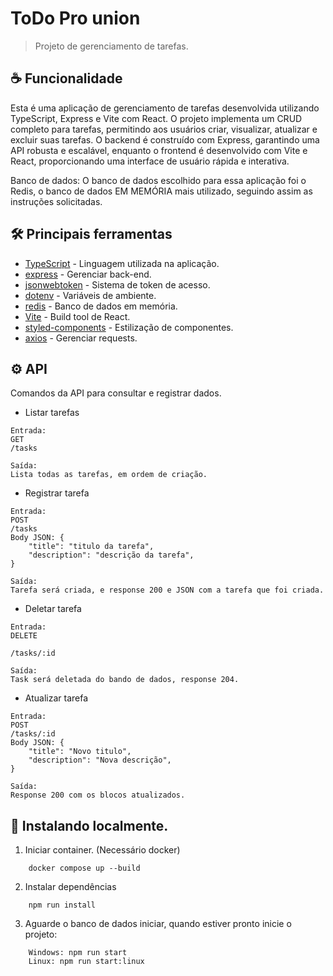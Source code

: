 # ToDo Pro union

> Projeto de gerenciamento de tarefas.

## ☕ Funcionalidade

Esta é uma aplicação de gerenciamento de tarefas desenvolvida utilizando TypeScript, Express e Vite com React. O projeto implementa um CRUD completo para tarefas, permitindo aos usuários criar, visualizar, atualizar e excluir suas tarefas. O backend é construído com Express, garantindo uma API robusta e escalável, enquanto o frontend é desenvolvido com Vite e React, proporcionando uma interface de usuário rápida e interativa.

Banco de dados: O banco de dados escolhido para essa aplicação foi o Redis, o banco de dados EM MEMÓRIA mais utilizado, seguindo assim as instruções solicitadas.

## 🛠️ Principais ferramentas

- [TypeScript](https://www.typescriptlang.org/) - Linguagem utilizada na aplicação.
- [express](https://www.npmjs.com/package/express) - Gerenciar back-end.
- [jsonwebtoken](https://www.npmjs.com/package/jsonwebtoken) - Sistema de token de acesso.
- [dotenv](https://www.npmjs.com/package/dotenv) - Variáveis de ambiente.
- [redis](https://redis.io/) - Banco de dados em memória.
- [Vite](https://vitejs.dev/) - Build tool de React.
- [styled-components](https://styled-components.com/) - Estilização de componentes.
- [axios](https://www.npmjs.com/package/axios) - Gerenciar requests.

## ⚙️ API

Comandos da API para consultar e registrar dados.

- Listar tarefas

```
Entrada:
GET
/tasks

Saída:
Lista todas as tarefas, em ordem de criação.
```

- Registrar tarefa

```
Entrada:
POST
/tasks
Body JSON: {
    "title": "titulo da tarefa",
    "description": "descrição da tarefa",
}

Saída:
Tarefa será criada, e response 200 e JSON com a tarefa que foi criada.

```

- Deletar tarefa

```
Entrada:
DELETE

/tasks/:id

Saída:
Task será deletada do bando de dados, response 204.

```

- Atualizar tarefa

```
Entrada:
POST
/tasks/:id
Body JSON: {
    "title": "Novo titulo",
    "description": "Nova descrição",
}

Saída:
Response 200 com os blocos atualizados.

```

## 🔗 Instalando localmente.

1. Iniciar container. (Necessário docker)

```
    docker compose up --build
```

2. Instalar dependências

```
    npm run install
```

3. Aguarde o banco de dados iniciar, quando estiver pronto inicie o projeto:

```
    Windows: npm run start
    Linux: npm run start:linux
```

